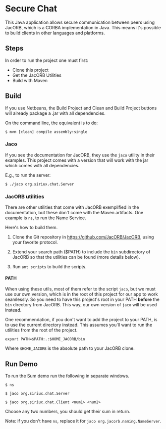 # Secure Chat

This Java application allows secure communication between peers using JacORB,
which is a CORBA implementation in Java. This means it's possible to build
clients in other languages and platforms.

## Steps

In order to run the project one must first:
- Clone this project
- Get the JacORB Utilities
- Build with Maven

## Build

If you use Netbeans, the Build Project and Clean and Build Project buttons will
already package a .jar with all dependencies.

On the command line, the equivalent is to do:

`$ mvn [clean] compile assembly:single`


### Jaco

If you see the documentation for JacORB, they use the `jaco` utility in their
examples. This project comes with a version that will work with the jar which
comes with all dependencies.

E.g., to run the server:

`$ ./jaco org.siriux.chat.Server`


### JacORB utilities

There are other utilities that come with JacORB exemplified in the documentation,
but these don't come with the Maven artifacts. One example is `ns`, to run the
Name Service.

Here's how to build them.

1. Clone the Git repository in https://github.com/JacORB/JacORB, using your
   favorite protocol.

2. Extend your search path ($PATH) to include the `bin` subdirectory of JacORB
   so that the utilities can be found (more details below).

2. Run `ant scripts` to build the scripts.


#### PATH

When using these utils, most of them refer to the script `jaco`, but we must use
our own version, which is in the root of this project for our app to work
seamlessly. So you need to have this project's root in your PATH **before** the
`bin` directory from JacORB. This way, our own version of `jaco` will be used
instead.

One recommendation, if you don't want to add the project to your PATH, is to use
the current directory instead. This assumes you'll want to run the utilities
from the root of the project.

`export PATH=$PATH:.:$HOME_JACORB/bin`

Where `$HOME_JACORB` is the absolute path to your JacORB clone.


## Run Demo

To run the Sum demo run the following in separate windows.

`$ ns`

`$ jaco org.siriux.chat.Server`

`$ jaco org.siriux.chat.Client <num1> <num2>`

Choose any two numbers, you should get their sum in return.

Note: if you don't have `ns`, replace it for `jaco org.jacorb.naming.NameServer`.
